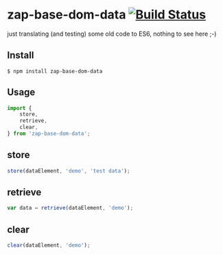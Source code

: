 # zap-base-dom-data [![Build Status](https://travis-ci.org/zaplab/base-dom-data.svg?branch=master)](https://travis-ci.org/zaplab/base-dom-data)

just translating (and testing) some old code to ES6, nothing to see here ;-)

## Install
```
$ npm install zap-base-dom-data
```

## Usage
```js
import {
    store,
    retrieve,
    clear,
} from 'zap-base-dom-data';
```

## store
```js
store(dataElement, 'demo', 'test data');
```

## retrieve
```js
var data = retrieve(dataElement, 'demo');
```

## clear
```js
clear(dataElement, 'demo');
```
